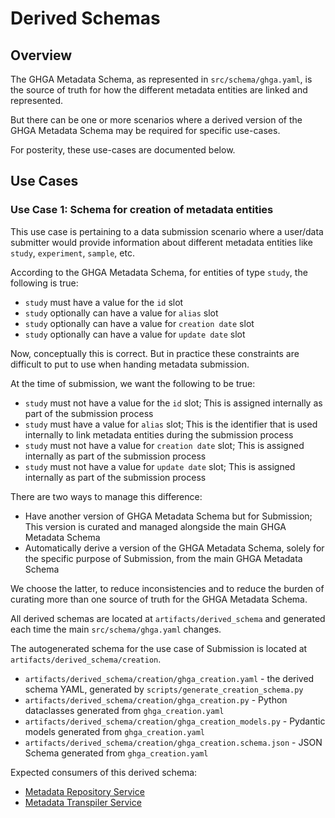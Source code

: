 # Derived Schemas

## Overview

The GHGA Metadata Schema, as represented in `src/schema/ghga.yaml`, is the source of
truth for how the different metadata entities are linked and represented.

But there can be one or more scenarios where a derived version of the GHGA Metadata
Schema may be required for specific use-cases.

For posterity, these use-cases are documented below.

## Use Cases

### Use Case 1: Schema for creation of metadata entities

This use case is pertaining to a data submission scenario where a user/data submitter would provide information about different metadata entities like `study`, `experiment`, `sample`, etc.

According to the GHGA Metadata Schema, for entities of type `study`, the following is true:
- `study` must have a value for the `id` slot
- `study` optionally can have a value for `alias` slot
- `study` optionally can have a value for `creation date` slot
- `study` optionally can have a value for `update date` slot


Now, conceptually this is correct. But in practice these constraints are difficult
to put to use when handing metadata submission.

At the time of submission, we want the following to be true:
- `study` must not have a value for the `id` slot; This is assigned internally as part of the submission process
- `study` must have a value for `alias` slot; This is the identifier that is used internally to link metadata entities during the submission process
- `study` must not have a value for `creation date` slot; This is assigned internally as part of the submission process
- `study` must not have a value for `update date` slot; This is assigned internally as part of the submission process


There are two ways to manage this difference:
- Have another version of GHGA Metadata Schema but for Submission; This version is curated and managed alongside the main GHGA Metadata Schema
- Automatically derive a version of the GHGA Metadata Schema, solely for the specific purpose of Submission, from the main GHGA Metadata Schema

We choose the latter, to reduce inconsistencies and to reduce the burden of curating more than one source of truth for the GHGA Metadata Schema.

All derived schemas are located at `artifacts/derived_schema` and generated each time the main `src/schema/ghga.yaml` changes.

The autogenerated schema for the use case of Submission is located at `artifacts/derived_schema/creation`.
- `artifacts/derived_schema/creation/ghga_creation.yaml` - the derived schema YAML, generated by `scripts/generate_creation_schema.py`
- `artifacts/derived_schema/creation/ghga_creation.py` - Python dataclasses generated from `ghga_creation.yaml`
- `artifacts/derived_schema/creation/ghga_creation_models.py` - Pydantic models generated from `ghga_creation.yaml`
- `artifacts/derived_schema/creation/ghga_creation.schema.json` - JSON Schema generated from `ghga_creation.yaml`

Expected consumers of this derived schema:
- [Metadata Repository Service](https://github.com/ghga-de/metadata-repository-service)
- [Metadata Transpiler Service](https://github.com/ghga-de/metadata-transpiler-service)

